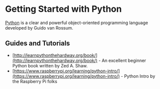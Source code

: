 # Getting Started with Python

[Python](https://www.python.org/) is a clear and powerful object-oriented programming language developed by Guido van Rossum.


## Guides and Tutorials

 - [http://learnpythonthehardway.org/book/](http://learnpythonthehardway.org/book/) - An excellent beginner Python book written by Zed A. Shaw.
 - [https://www.raspberrypi.org/learning/python-intro/](https://www.raspberrypi.org/learning/python-intro/) - Python Intro by the Raspberry Pi folks
